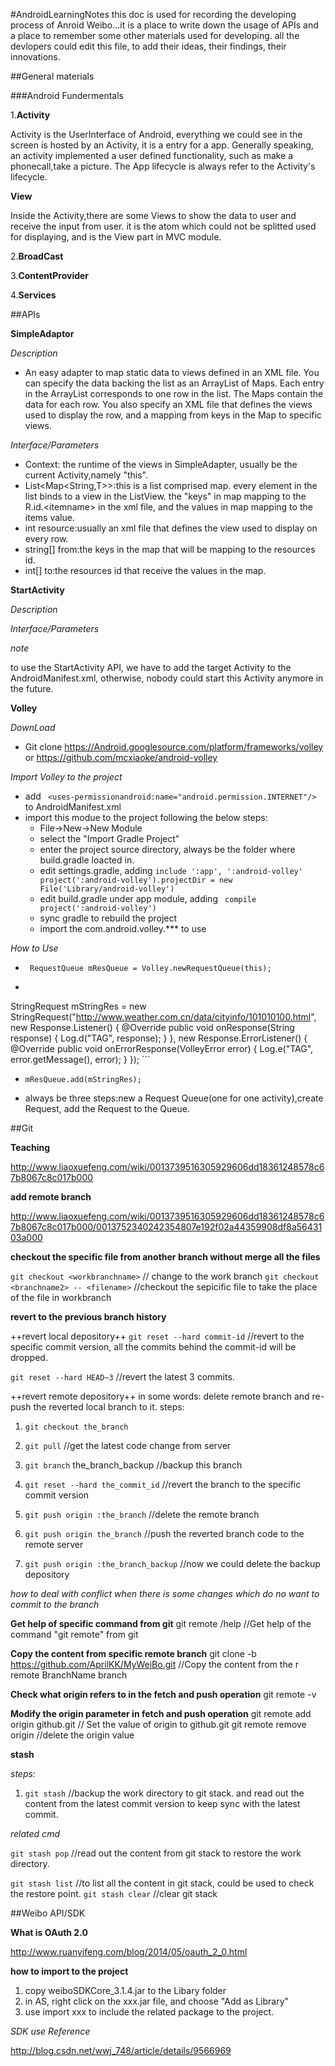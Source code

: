 #AndroidLearningNotes
this doc is used for recording the developing process of Anroid Weibo...it is a place to write down the usage of APIs and a place to remember some other materials used for developing.
all the devlopers could edit this file, to add their ideas, their findings, their innovations.

##General materials

###Android Fundermentals

1.**Activity**

Activity is the UserInterface of Android, everything we could see in the screen is hosted by an Activity, it is a entry for a app. Generally speaking, an activity implemented a user defined functionality, such as make a phonecall,take a picture. The App lifecycle is always refer to the Activity's lifecycle.

**View**

Inside the Activity,there are some Views to show the data to user and receive the input from user. it is the atom which could not be splitted used for displaying, and is the View part in MVC module.

2.**BroadCast**

3.**ContentProvider**

4.**Services**


##APIs

**SimpleAdaptor**

*Description*

 * An easy adapter to map static data to views defined in an XML file. You can specify the data backing the list as an ArrayList of Maps. Each entry in the ArrayList corresponds to one row in the list. The Maps contain the data for each row. You also specify an XML file that defines the views used to display the row, and a mapping from keys in the Map to specific views.

*Interface/Parameters*

* Context: the runtime of the views in SimpleAdapter, usually be the current Activity,namely "this".
* List&lt;Map&lt;String,T>>:this is a list comprised map. every element in the list binds to a view in the ListView. the "keys" in map mapping to the R.id.&lt;itemname> in the xml file, and the values in map mapping to the items value.
* int resource:usually an xml file that defines the view used to display on every row.
* string[] from:the keys in the map that will be mapping to the resources id.
* int[] to:the resources id that receive the values in the map.

**StartActivity**

*Description*

*Interface/Parameters*

*note*

to use the StartActivity API, we have to add the target Activity to the AndroidManifest.xml, otherwise, nobody could start this Activity anymore in the future.

**Volley**

*DownLoad*

 * Git clone https://Android.googlesource.com/platform/frameworks/volley 
or https://github.com/mcxiaoke/android-volley

*Import Volley to the project*

 * add ``` <uses-permissionandroid:name="android.permission.INTERNET"/>``` to AndroidManifest.xml
 * import this modue to the project following the below steps:
	* File->New->New Module
	* select the "Import Gradle Project"
	* enter the project source directory, always be the folder where build.gradle loacted in.
	* edit settings.gradle, adding ```include ':app', ':android-volley'
project(':android-volley').projectDir = new File('Library/android-volley')```
	* edit build.gradle under app module, adding ``` compile project(':android-volley')```
	* sync gradle to rebuild the project
	* import the com.android.volley.\*\*\* to use

*How to Use*

 *  ``` RequestQueue mResQueue = Volley.newRequestQueue(this);```
 *  ```
StringRequest mStringRes = new StringRequest("http://www.weather.com.cn/data/cityinfo/101010100.html",
                new Response.Listener<String>() {
                    @Override
                    public void onResponse(String response) {
                        Log.d("TAG", response);
                    }
                }, new Response.ErrorListener() {
            @Override
            public void onErrorResponse(VolleyError error) {
                Log.e("TAG", error.getMessage(), error);
            }
        });
     ```
  *  ```mResQueue.add(mStringRes);```
  
 * always be three steps:new a Request Queue(one for one activity),create Request, add the Request to the Queue.

##Git

**Teaching**

http://www.liaoxuefeng.com/wiki/0013739516305929606dd18361248578c67b8067c8c017b000

**add remote branch**

http://www.liaoxuefeng.com/wiki/0013739516305929606dd18361248578c67b8067c8c017b000/0013752340242354807e192f02a44359908df8a5643103a000

**checkout the specific file from another branch without merge all the files**

`git checkout <workbranchname>` // change to the work branch
`git checkout <branchname2> -- <filename>` //checkout the sepicific file to take the place of the file in workbranch

**revert to the previous branch history**

++revert local depository++
`git reset --hard commit-id` //revert to the specific commit version, all the commits behind the commit-id will be dropped.

`git reset --hard HEAD~3` //revert the latest 3 commits.

++revert remote depository++
in some words: delete remote branch and re-push the reverted local branch to it.
steps:
 1. `git checkout the_branch`

 2. `git pull` //get the latest code change from server

 3. `git branch` the_branch_backup //backup this branch

 4. `git reset --hard the_commit_id` //revert the branch to the specific commit version

 5. `git push origin :the_branch` //delete the remote branch

 6. `git push origin the_branch` //push the reverted branch code to the remote server

 7. `git push origin :the_branch_backup` //now we could delete the backup depository

*how to deal with conflict when there is some changes which do no want to commit to the branch*

**Get help of specific command  from git**
git remote /help    //Get help of the command "git remote" from git

**Copy the content from specific remote branch**
 git clone -b <BranchName>  https://github.com/AprilKK/MyWeiBo.git      //Copy the content from the r remote BranchName branch


**Check what origin refers to in the fetch and push operation**
git remote -v

**Modify the origin parameter in fetch and push operation**
git remote add origin  github.git        // Set the value of origin  to github.git
git remote remove origin                //delete the origin value


**stash**

*steps:*

 1. `git stash` //backup the work directory to git stack. and read out the content from the latest commit version to keep sync with the latest commit.

*related cmd*

`git stash pop` //read out the content from git stack to restore the work directory.

`git stash list` //to list all the content in git stack, could be used to check the restore point.
`git stash clear` //clear git stack

##Weibo API/SDK

**What is OAuth 2.0**

http://www.ruanyifeng.com/blog/2014/05/oauth_2_0.html

**how to import to the project**

1. copy weiboSDKCore_3.1.4.jar to the Libary folder
2. in AS, right click on the xxx.jar file, and choose "Add as Library"
3. use import xxx to include the related package to the project.

*SDK use Reference*

http://blog.csdn.net/wwj_748/article/details/9566969

